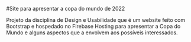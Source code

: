 #Site para apresentar a copa do mundo de 2022

Projeto da disciplina de Design e Usabilidade que é um website feito com Bootstrap e hospedado no Firebase Hosting para apresentar a Copa do Mundo e alguns aspectos que a envolvem aos possíveis interessados.